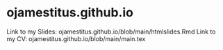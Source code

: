 # ojamestitus.github.io

Link to my Slides: ojamestitus.github.io/blob/main/htmlslides.Rmd
Link to my CV: ojamestitus.github.io/blob/main/main.tex
